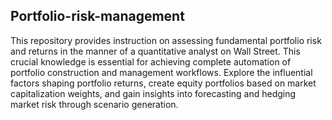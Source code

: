 ## Portfolio-risk-management
This repository provides instruction on assessing fundamental portfolio risk and returns in the manner of a quantitative analyst on Wall Street. This crucial knowledge is essential for achieving complete automation of portfolio construction and management workflows. Explore the influential factors shaping portfolio returns, create equity portfolios based on market capitalization weights, and gain insights into forecasting and hedging market risk through scenario generation.
